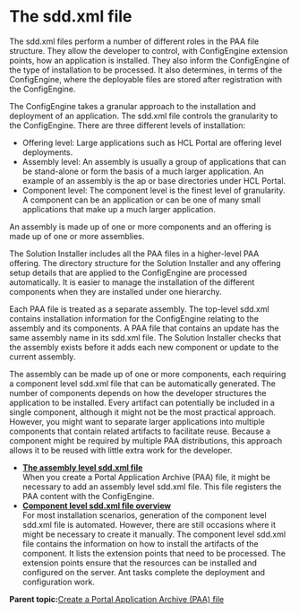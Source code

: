 # The sdd.xml file

The sdd.xml files perform a number of different roles in the PAA file structure. They allow the developer to control, with ConfigEngine extension points, how an application is installed. They also inform the ConfigEngine of the type of installation to be processed. It also determines, in terms of the ConfigEngine, where the deployable files are stored after registration with the ConfigEngine.

The ConfigEngine takes a granular approach to the installation and deployment of an application. The sdd.xml file controls the granularity to the ConfigEngine. There are three different levels of installation:

-   Offering level: Large applications such as HCL Portal are offering level deployments.
-   Assembly level: An assembly is usually a group of applications that can be stand-alone or form the basis of a much larger application. An example of an assembly is the ap or base directories under HCL Portal.
-   Component level: The component level is the finest level of granularity. A component can be an application or can be one of many small applications that make up a much larger application.

An assembly is made up of one or more components and an offering is made up of one or more assemblies.

The Solution Installer includes all the PAA files in a higher-level PAA offering. The directory structure for the Solution Installer and any offering setup details that are applied to the ConfigEngine are processed automatically. It is easier to manage the installation of the different components when they are installed under one hierarchy.

Each PAA file is treated as a separate assembly. The top-level sdd.xml contains installation information for the ConfigEngine relating to the assembly and its components. A PAA file that contains an update has the same assembly name in its sdd.xml file. The Solution Installer checks that the assembly exists before it adds each new component or update to the current assembly.

The assembly can be made up of one or more components, each requiring a component level sdd.xml file that can be automatically generated. The number of components depends on how the developer structures the application to be installed. Every artifact can potentially be included in a single component, although it might not be the most practical approach. However, you might want to separate larger applications into multiple components that contain related artifacts to facilitate reuse. Because a component might be required by multiple PAA distributions, this approach allows it to be reused with little extra work for the developer.

-   **[The assembly level sdd.xml file](../config/si_assemble_sdd.md)**  
When you create a Portal Application Archive \(PAA\) file, it might be necessary to add an assembly level sdd.xml file. This file registers the PAA content with the ConfigEngine.
-   **[Component level sdd.xml file overview](../config/si_paa_spec_comp.md)**  
For most installation scenarios, generation of the component level sdd.xml file is automated. However, there are still occasions where it might be necessary to create it manually. The component level sdd.xml file contains the information on how to install the artifacts of the component. It lists the extension points that need to be processed. The extension points ensure that the resources can be installed and configured on the server. Ant tasks complete the deployment and configuration work.

**Parent topic:**[Create a Portal Application Archive \(PAA\) file](../config/si_paa_spec.md)

